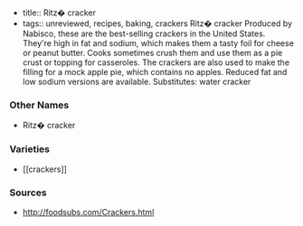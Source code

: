- title:: Ritz� cracker
- tags:: unreviewed, recipes, baking, crackers
Ritz� cracker Produced by Nabisco, these are the best-selling crackers in the United States. They're high in fat and sodium, which makes them a tasty foil for cheese or peanut butter. Cooks sometimes crush them and use them as a pie crust or topping for casseroles. The crackers are also used to make the filling for a mock apple pie, which contains no apples. Reduced fat and low sodium versions are available. Substitutes: water cracker

### Other Names

* Ritz� cracker

### Varieties

* [[crackers]]

### Sources
* http://foodsubs.com/Crackers.html
